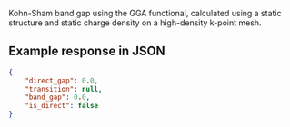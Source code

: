 Kohn-Sham band gap using the GGA functional, calculated using a static structure and static charge density on a high-density k-point mesh.





## Example response in JSON

```json
{
    "direct_gap": 0.0, 
    "transition": null, 
    "band_gap": 0.0, 
    "is_direct": false
}
```

